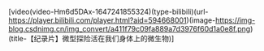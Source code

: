 

[video(video-Hm6d5DAx-1647241855324)(type-bilibili)(url-https://player.bilibili.com/player.html?aid=594668001)(image-https://img-blog.csdnimg.cn/img_convert/a411f79c09fa889a7d3976f60d1a0e8f.png)(title-【纪录片】微型探险活在我们身体上的微生物)]



